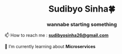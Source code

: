<!--
**ScalarJerk/ScalarJerk** is a ✨ _special_ ✨ repository because its `README.md` (this file) appears on your GitHub profile.

Here are some ideas to get you started:

- 🔭 I’m currently working on ...
- 🌱 I’m currently learning ...
- 👯 I’m looking to collaborate on ...
- 🤔 I’m looking for help with ...
- 💬 Ask me about ...
- 📫 How to reach me: ...
- 😄 Pronouns: ...
- ⚡ Fun fact: ...

-->
<h1 align="center">Sudibyo Sinha🍀</h1>

<h3 align="center">wannabe starting something</h3>

📫 How to reach me : **sudibyosinha26@gmail.com**

🌱 I’m currently learning about **Microservices**
<!---
📖 Resources I'm using: [Python for Finance](https://www.sea-stat.com/wp-content/uploads/2021/05/Yves-Hilpisch-Python-for-Finance_-Mastering-Data-Driven-Finance-Book-OReilly-2018.pdf) and [supplementary code](https://github.com/yhilpisch/py4fi2nd)

- 🤝 I’m looking for Projects in **Web Development**

- 💬 Ask me about **HTML, CSS**

- 📫 How to reach me : **sudibyosinha26@gmail.com** 

- ⚡ Fun fact : **I'm bad at LeetCode**

-  📜 Resume : [Click Here](https://drive.google.com/file/d/1AhF3HOMqF_SeKh5kY9JkA3E-y3Z6hWN_/view?usp=sharing) 

<h3 align="left">Connect with me:</h3>
<p align="left">
<a href="https://twitter.com/sudibyosinha" target="_blank"><img align="center" src="https://raw.githubusercontent.com/rahuldkjain/github-profile-readme-generator/master/src/images/icons/Social/twitter.svg" alt="fetch_aryan_twt" height="30" width="40" /></a>
<a href="https://www.linkedin.com/in/sudibyo-sinha/" target="_blank"><img align="center" src="https://raw.githubusercontent.com/rahuldkjain/github-profile-readme-generator/master/src/images/icons/Social/linked-in-alt.svg" alt="aryan-pandey-71111a154" height="30" width="40" /></a>
</p>


<h3 align="left">Languages and Tools:</h3>
<p align="left"> <a href="https://www.w3schools.com/css/" target="_blank" rel="noreferrer"> <img src="https://raw.githubusercontent.com/devicons/devicon/master/icons/css3/css3-original-wordmark.svg" alt="css3" width="40" height="40"/> </a>  <a href="https://www.w3.org/html/" target="_blank" rel="noreferrer"> <img src="https://raw.githubusercontent.com/devicons/devicon/master/icons/html5/html5-original-wordmark.svg" alt="html5" width="40" height="40"/> </a> <a href="https://developer.mozilla.org/en-US/docs/Web/JavaScript" target="_blank" rel="noreferrer"> <img src="https://raw.githubusercontent.com/devicons/devicon/master/icons/javascript/javascript-original.svg" alt="javascript" width="40" height="40"/> </a> <a href="https://expressjs.com" target="_blank" rel="noreferrer"> <img src="https://raw.githubusercontent.com/devicons/devicon/master/icons/express/express-original-wordmark.svg" alt="express" width="40" height="40"/> </a> <a href="https://www.mongodb.com/" target="_blank" rel="noreferrer"> <img src="https://raw.githubusercontent.com/devicons/devicon/master/icons/mongodb/mongodb-original-wordmark.svg" alt="mongodb" width="40" height="40"/> </a> <a href="https://nodejs.org" target="_blank" rel="noreferrer"> <img src="https://raw.githubusercontent.com/devicons/devicon/master/icons/nodejs/nodejs-original-wordmark.svg" alt="nodejs" width="40" height="40" margin="20"/> </a> <a href="https://postman.com" target="_blank" rel="noreferrer"> <img src="https://www.vectorlogo.zone/logos/getpostman/getpostman-icon.svg" alt="postman" width="40" height="40"/> </a> <a href="https://react.dev/" target="_blank" rel="noreferrer"> <img src="react-2.svg" alt="react" width="40" height="40"/> </a> <a href="https://www.w3schools.com/cpp/" target="_blank" rel="noreferrer"> <svg xmlns="http://www.w3.org/2000/svg"  viewBox="0 0 48 48" width="48px" height="48px"><path fill="#2395ec" d="M47.527,19.847c-0.13-0.102-1.345-1.007-3.908-1.007c-0.677,0.003-1.352,0.06-2.019,0.171 c-0.496-3.354-3.219-4.93-3.345-5.003l-0.688-0.392l-0.453,0.644c-0.567,0.866-1.068,1.76-1.311,2.763 c-0.459,1.915-0.18,3.713,0.806,5.25C35.417,22.928,33.386,22.986,33,23H1.582c-0.826,0.001-1.496,0.66-1.501,1.474 c-0.037,2.733,0.353,5.553,1.306,8.119c1.089,2.818,2.71,4.894,4.818,6.164C8.567,40.184,12.405,41,16.756,41 c1.965,0.006,3.927-0.169,5.859-0.524c2.686-0.487,5.271-1.413,7.647-2.74c1.958-1.119,3.72-2.542,5.219-4.215 c2.505-2.798,3.997-5.913,5.107-8.682c0.149,0,0.298,0,0.442,0c2.743,0,4.429-1.083,5.359-1.99 c0.618-0.579,1.101-1.284,1.414-2.065L48,20.216L47.527,19.847z"/><path fill="#2395ec" d="M8,22H5c-0.552,0-1-0.448-1-1v-3c0-0.552,0.448-1,1-1h3c0.552,0,1,0.448,1,1v3 C9,21.552,8.552,22,8,22z"/><path fill="#2395ec" d="M14,22h-3c-0.552,0-1-0.448-1-1v-3c0-0.552,0.448-1,1-1h3c0.552,0,1,0.448,1,1v3 C15,21.552,14.552,22,14,22z"/><path fill="#2395ec" d="M20,22h-3c-0.552,0-1-0.448-1-1v-3c0-0.552,0.448-1,1-1h3c0.552,0,1,0.448,1,1v3 C21,21.552,20.552,22,20,22z"/><path fill="#2395ec" d="M26,22h-3c-0.552,0-1-0.448-1-1v-3c0-0.552,0.448-1,1-1h3c0.552,0,1,0.448,1,1v3 C27,21.552,26.552,22,26,22z"/><path fill="#2395ec" d="M14,16h-3c-0.552,0-1-0.448-1-1v-3c0-0.552,0.448-1,1-1h3c0.552,0,1,0.448,1,1v3 C15,15.552,14.552,16,14,16z"/><path fill="#2395ec" d="M20,16h-3c-0.552,0-1-0.448-1-1v-3c0-0.552,0.448-1,1-1h3c0.552,0,1,0.448,1,1v3 C21,15.552,20.552,16,20,16z"/><path fill="#2395ec" d="M26,16h-3c-0.552,0-1-0.448-1-1v-3c0-0.552,0.448-1,1-1h3c0.552,0,1,0.448,1,1v3 C27,15.552,26.552,16,26,16z"/><path fill="#2395ec" d="M26,10h-3c-0.552,0-1-0.448-1-1V6c0-0.552,0.448-1,1-1h3c0.552,0,1,0.448,1,1v3 C27,9.552,26.552,10,26,10z"/><path fill="#2395ec" d="M32,22h-3c-0.552,0-1-0.448-1-1v-3c0-0.552,0.448-1,1-1h3c0.552,0,1,0.448,1,1v3 C33,21.552,32.552,22,32,22z"/></svg></a></p>

<!-- <p><img align="center" src="https://github-readme-stats.vercel.app/api/top-langs?username=ScalarJerk&show_icons=true&locale=en&layout=compact" alt="ScalarJerk" /></p> -->
<!--
<p><img align="center" src="https://github-readme-streak-stats.herokuapp.com/?user=ScalarJerk" alt="ScalarJerk" /></p>
<img height="180em" src="https://github-readme-stats.vercel.app/api?username=ScalarJerk&show_icons=true&hide_border=true&&count_private=true&include_all_commits=true" />
